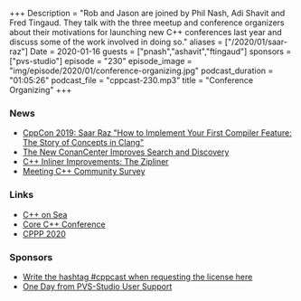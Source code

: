+++
Description = "Rob and Jason are joined by Phil Nash, Adi Shavit and Fred Tingaud. They talk with the three meetup and conference organizers about their motivations for launching new C++ conferences last year and discuss some of the work involved in doing so."
aliases = ["/2020/01/saar-raz"]
Date = 2020-01-16
guests = ["pnash","ashavit","ftingaud"]
sponsors = ["pvs-studio"]
episode = "230"
episode_image = "img/episode/2020/01/conference-organizing.jpg"
podcast_duration = "01:05:26"
podcast_file = "cppcast-230.mp3"
title = "Conference Organizing"
+++

### News ###

 - [CppCon 2019: Saar Raz "How to Implement Your First Compiler Feature: The Story of Concepts in Clang"](https://www.youtube.com/watch?v=Y1o4rc9P1FQ&feature=youtu.be)
 - [The New ConanCenter Improves Search and Discovery](https://blog.conan.io/2020/01/13/New-Conan-Center-Improves-Search-Discovery.html)
 - [C++ Inliner Improvements: The Zipliner](https://devblogs.microsoft.com/cppblog/c-inliner-improvements-the-zipliner/)
 - [Meeting C++ Community Survey](https://meetingcpp.com/mcpp/survey)

### Links ###

 - [C++ on Sea](https://cpponsea.uk/)
 - [Core C++ Conference](https://corecpp.org/)
 - [CPPP 2020](https://cppp.fr/)

### Sponsors ###

- [Write the hashtag #cppcast when requesting the license here](https://www.viva64.com/en/pvs-studio-download/)
- [One Day from PVS-Studio User Support](https://www.viva64.com/en/b/0671/)
